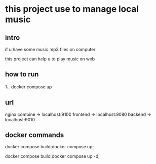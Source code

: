 # this project use to manage local music


## intro


if u have some music mp3 files on computer

this project can help u to play music on web


## how to run 

1、docker compose up


## url

nginx combine -> localhost:9100
frontend -> localhost:9080
backend -> localhost:9010



## docker commands


docker compose build;docker compose up;


docker compose build;docker compose up -d;








